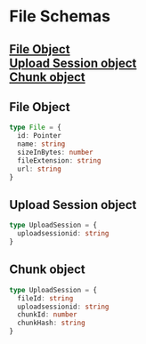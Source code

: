 # File Schemas

[File Object](#file-object)  
[Upload Session object](#upload-session-object)  
[Chunk object](#chunk-object)  
---

## File Object

```typescript
type File = {
  id: Pointer
  name: string
  sizeInBytes: number
  fileExtension: string
  url: string
}
```

## Upload Session object
```typescript
type UploadSession = {
  uploadsessionid: string
}
```

## Chunk object
```typescript
type UploadSession = {
  fileId: string
  uploadsessionid: string
  chunkId: number
  chunkHash: string
}
```